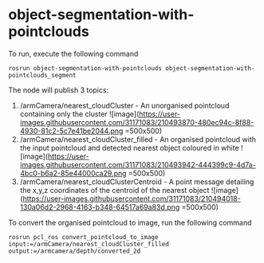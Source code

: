 # object-segmentation-with-pointclouds

To run, execute the following command
```
rosrun object-segmentation-with-pointclouds object-segmentation-with-pointclouds_segment
```

The node will publish 3 topics:
1) /armCamera/nearest_cloudCluster - An unorganised pointcloud containing only the cluster
![image](https://user-images.githubusercontent.com/31171083/210493870-480ec94c-8f88-4930-81c2-5c7e41be2044.png =500x500)
2) /armCamera/nearest_cloudCluster_filled - An organised pointcloud with the input pointcloud and detected nearest object coloured in white
![image](https://user-images.githubusercontent.com/31171083/210493942-444399c9-4d7a-4bc0-b6a2-85e44000ca29.png =500x500)
3) /armCamera/nearest_cloudClusterCentroid - A point message detailing the x,y,z coordinates of the centroid of the nearest object
![image](https://user-images.githubusercontent.com/31171083/210494018-130a06d2-2968-4163-b348-64517a69a83d.png =500x500)

To convert the organised pointcloud to image, run the following command
```
rosrun pcl_ros convert_pointcloud_to_image input:=/armCamera/nearest_cloudCluster_filled output:=/armcamera/depth/converted_2d
```
